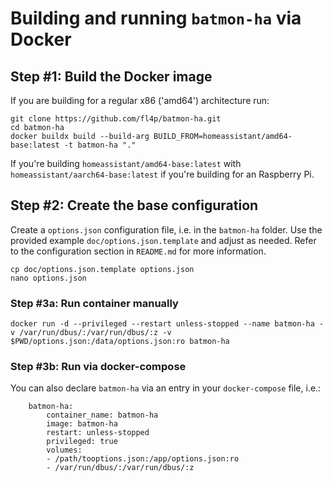 # Building and running `batmon-ha` via Docker

## Step #1: Build the Docker image

If you are building for a regular x86 ('amd64') architecture run:

    git clone https://github.com/fl4p/batmon-ha.git
    cd batmon-ha
    docker buildx build --build-arg BUILD_FROM=homeassistant/amd64-base:latest -t batmon-ha "." 


If you're building `homeassistant/amd64-base:latest` with `homeassistant/aarch64-base:latest` if you're building for an Raspberry Pi.


## Step #2: Create the base configuration

Create a `options.json` configuration file, i.e. in the `batmon-ha` folder. 
Use the provided example `doc/options.json.template` and adjust as needed. 
Refer to the configuration section in `README.md` for more information.

    cp doc/options.json.template options.json
    nano options.json


### Step #3a: Run container manually

    docker run -d --privileged --restart unless-stopped --name batmon-ha -v /var/run/dbus/:/var/run/dbus/:z -v $PWD/options.json:/data/options.json:ro batmon-ha

### Step #3b: Run via docker-compose

You can also declare `batmon-ha` via an entry in your `docker-compose` file, i.e.:

        batmon-ha:
            container_name: batmon-ha
            image: batmon-ha
            restart: unless-stopped
            privileged: true
            volumes:
            - /path/tooptions.json:/app/options.json:ro
            - /var/run/dbus/:/var/run/dbus/:z

